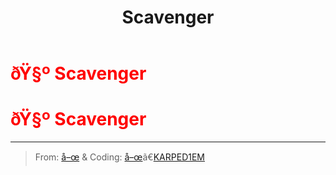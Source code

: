 ﻿---
lang: en-US
title: Scavenger
prev: RiftMaker
next: Shapemaster
---
# <font color="red">ðŸ§º <b>Scavenger</b></font> <Badge text="Concealing" type="tip" vertical="middle"/>
# <font color="red">ðŸ§º <b>Scavenger</b></font> <Badge text="Concealing" type="tip" vertical="middle"/>
---

> From: [å–œ](https://space.bilibili.com/443432765) & Coding: [å–œ](https://space.bilibili.com/443432765)ã€[KARPED1EM](https://github.com/KARPED1EM)

